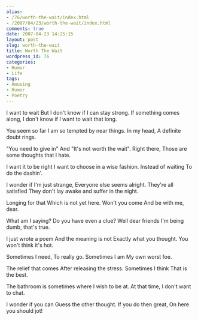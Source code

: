 ```yaml
---
alias:
- /76/worth-the-wait/index.html
- /2007/04/23/worth-the-wait/index.html
comments: true
date: 2007-04-23 14:25:15
layout: post
slug: worth-the-wait
title: Worth The Wait
wordpress_id: 76
categories:
- Humor
- Life
tags:
- Amusing
- Humor
- Poetry
---
```


I want to wait
But I don't know if I can stay strong.
If something comes along,
I don't know if I want to wait that long.

You seem so far
I am so tempted by near things.
In my head,
A definite doubt rings.

"You need to give in"
And "It's not worth the wait".
Right there,
Those are some thoughts that I hate.

I want it to be right
I want to choose in a wise fashion.
Instead of waiting
To do the dashin'.

I wonder if I'm just strange,
Everyone else seems alright.
They're all satisfied
They don't lay awake and suffer in the night.

Longing for that 
Which is not yet here.
Won't you come
And be with me, dear.

What am I saying?
Do you have even a clue?
Well dear friends
I'm being dumb, that's true.

I just wrote a poem
And the meaning is not
Exactly what you thought.
You won't think it's hot.

Sometimes I need,
To really go.
Sometimes I am
My own worst foe.

The relief that comes
After releasing the stress.
Sometimes I think
That is the best.

The bathroom is sometimes where
I wish to be at.
At that time,
I don't want to chat.

I wonder if you can
Guess the other thought.
If you do then great,
On here you should jot!
